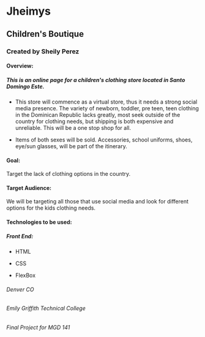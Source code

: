 # Jheimys

## Children's Boutique
### **Created by Sheily Perez**

#### Overview:

##### This is an online page for a children's clothing store located in Santo Domingo Este.

* This store will commence as a virtual store, thus it needs a strong social media presence. The variety of newborn, toddler, pre teen, teen clothing in the Dominican Republic lacks greatly, most seek outside of the country for clothing needs, but shipping is both expensive and unreliable. This will be a one stop shop for all.

* Items of both sexes will be sold. Accessories, school uniforms, shoes,  eye/sun glasses, will be part of the itinerary. 

#### Goal:
Target the lack of clothing options in the country.

#### Target Audience:
We will be targeting all those that use social media and look for different options for the kids clothing needs. 


#### Technologies to be used:

##### Front End: 	

* HTML

* CSS

* FlexBox

###### *Denver CO*
###### Emily Griffith Technical College
###### Final Project for MGD 141

